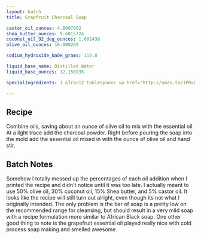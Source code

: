 ```yaml
---
layout: batch
title: Grapfruit Charcoal Soap

castor_oil_ounces: 4.8007862
shea_butter_ounces: 9.6015724
coconut_oil_92_deg_ounces: 1.601438
olive_oil_ounces: 16.000269

sodium_hydroxide_NaOH_grams: 115.8

liquid_base_name: Distilled Water
liquid_base_ounces: 12.158935

SpecialIngredients: 1 &frac12 tablespoons <a href="http://amzn.to/1P0vDQ6">hardwood activated charcoal powder</a> and .5 oz. grapefruit essential oil (Crafty Bubbles brand).

---
```


## Recipe
Combine oils, saving about an ounce of olive oil to mix with the essential oil. At a light trace add the charcoal powder. Right before pouring the soap into the mold add the essential oil mixed in with the ounce of olive oil and hand stir.

## Batch Notes
Somehow I totally messed up the percentages of each oil addition when I printed the recipe and didn't notice until it was too late. I actually meant to use 50% olive oil, 30% coconut oil, 15% Shea butter, and 5% castor oil. It looks like the recipe will still turn out alright, even though its not what I originally intended. The only problem is the bar of soap is a pretty low on the recommended range for cleansing, but should result in a very mild soap with a recipe formulation more similar to African Black soap. One other good thing to note is the grapefruit essential oil played really nice with cold process soap making and smelled awesome.